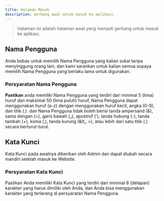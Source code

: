 ```yaml
---
title: Halaman Masuk
description: Gerbang awal untuk masuk ke aplikasi.
---
```


> Halaman ini adalah halaman awal yang menjadi gerbang untuk masuk ke aplikasi.

## Nama Pengguna
Anda bebas untuk memilih Nama Pengguna yang kalian sukai tanpa menyinggung orang lain, dan kami sarankan untuk kalian semua supaya memilih Nama Pengguna yang berlaku lama untuk digunakan.

### Persyaratan Nama Pengguna

**Pastikan** anda memiliki Nama Pengguna yang terdiri dari minimal 5 (lima) huruf dan maksimal 50 (lima puluh) huruf, Nama Pengguna dapat menggunakan huruf (a-z) dengan menggunakan huruf kecil, angka (0-9), dan titik (.). dan Nama Pengguna tidak boleh berisi tanda ampersand (&), sama dengan (=), garis bawah (\_), apostrof ('), tanda hubung (-), tanda tambah (+), koma (,), tanda kurung (&amp;lt;, >), atau lebih dari satu titik (.) secara berturut-turut.

## Kata Kunci

Kata Kunci pada awalnya diberikan oleh Admin dan dapat diubah secara mandiri setelah masuk ke Website.

### Persyaratan Kata Kunci

Pastikan Anda memiliki Kata Kunci yang terdiri dari minimal 8 (delapan) karakter yang harus dimiliki oleh Anda, dan Anda bisa menggunakan karakter yang terlarang di persyaratan Nama Pengguna.
